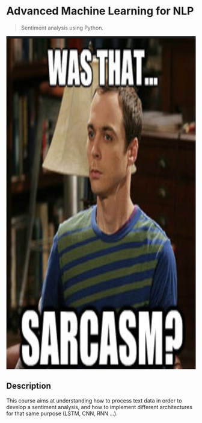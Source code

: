 # Advanced Machine Learning for NLP
> Sentiment analysis using Python.

<p align='center'>
  <img src="sarcasm.png" width="912" height="884"/>
</p>

## Description

This course aims at understanding how to process text data in order to develop a sentiment analysis, and how to implement different architectures for that same purpose (LSTM, CNN, RNN ...).

